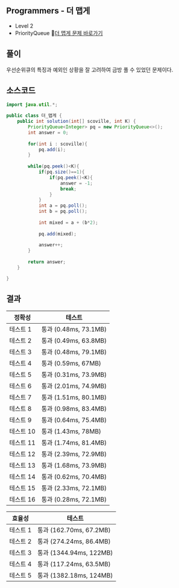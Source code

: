 ## Programmers - 더 맵게  
- Level 2
- PriorityQueue
🔗[더 맵게 문제 바로가기](https://programmers.co.kr/learn/courses/30/lessons/42626)



## 풀이

우선순위큐의 특징과 예외인 상황을 잘 고려하여 금방 풀 수 있었던 문제이다.

## 소스코드
~~~java
import java.util.*;

public class 더_맵게 {
	public int solution(int[] scoville, int K) {
        PriorityQueue<Integer> pq = new PriorityQueue<>();
        int answer = 0;
        
        for(int i : scoville){
            pq.add(i);
        }
        
        while(pq.peek()<K){
            if(pq.size()==1){
                if(pq.peek()<K){
                    answer = -1;
                    break;
                }
            }
            int a = pq.poll();
            int b = pq.poll();
            
            int mixed = a + (b*2);
            
            pq.add(mixed);
            
            answer++;
        }
        
        return answer;
    }

}
~~~

## 결과 

| 정확성  | 테스트 |
|----|----|
|테스트 1 |	통과 (0.48ms, 73.1MB)|
|테스트 2 |	통과 (0.49ms, 63.8MB)|
|테스트 3 |	통과 (0.48ms, 79.1MB)|
|테스트 4 |	통과 (0.59ms, 67MB)|
|테스트 5 |	통과 (0.31ms, 73.9MB)|
|테스트 6 |	통과 (2.01ms, 74.9MB)|
|테스트 7 |	통과 (1.51ms, 80.1MB)|
|테스트 8 |	통과 (0.98ms, 83.4MB)|
|테스트 9 |	통과 (0.64ms, 75.4MB)|
|테스트 10 |	통과 (1.43ms, 78MB)|
|테스트 11 |	통과 (1.74ms, 81.4MB)|
|테스트 12 |	통과 (2.39ms, 72.9MB)|
|테스트 13 |	통과 (1.68ms, 73.9MB)|
|테스트 14 |	통과 (0.62ms, 70.4MB)|
|테스트 15 |	통과 (2.33ms, 72.1MB)|
|테스트 16 |	통과 (0.28ms, 72.1MB)|

|효율성 | 테스트|
|----|----|
|테스트 1 |	통과 (162.70ms, 67.2MB)|
|테스트 2 |	통과 (274.24ms, 86.4MB)|
|테스트 3 |	통과 (1344.94ms, 122MB)|
|테스트 4 |	통과 (117.24ms, 63.5MB)|
|테스트 5 |	통과 (1382.18ms, 124MB)|
